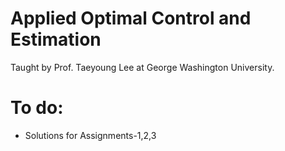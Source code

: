 # Applied Optimal Control and Estimation
Taught by Prof. Taeyoung Lee at George Washington University.

# To do:
* Solutions for Assignments-1,2,3
